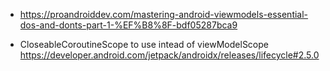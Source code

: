 - https://proandroiddev.com/mastering-android-viewmodels-essential-dos-and-donts-part-1-%EF%B8%8F-bdf05287bca9

- CloseableCoroutineScope to use intead of viewModelScope
https://developer.android.com/jetpack/androidx/releases/lifecycle#2.5.0
